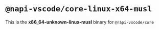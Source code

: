 # `@napi-vscode/core-linux-x64-musl`

This is the **x86_64-unknown-linux-musl** binary for `@napi-vscode/core`
